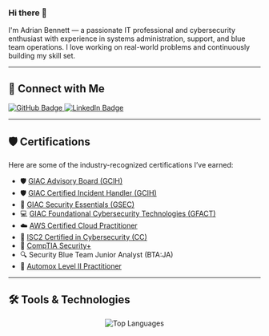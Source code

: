 ### Hi there 👋

I'm Adrian Bennett — a passionate IT professional and cybersecurity enthusiast with experience in systems administration, support, and blue team operations. I love working on real-world problems and continuously building my skill set.

---

## 🔗 Connect with Me

<a href="https://github.com/Adriankben">
  <img src="https://img.shields.io/badge/GitHub-211F1F?style=for-the-badge&logo=GitHub&logoColor=ffffff" alt="GitHub Badge">
</a>
<a href="https://www.linkedin.com/in/adriankbennett3/">
  <img src="https://img.shields.io/badge/LinkedIn-0077B5?style=for-the-badge&logo=Linkedin&logoColor=ffffff" alt="LinkedIn Badge">
</a>

---

## 🛡️ Certifications

Here are some of the industry-recognized certifications I’ve earned:

- 🛡️ [GIAC Advisory Board (GCIH)](https://www.credly.com/badges/268c62f8-122a-4a47-9490-2693073b1f26/public_url)
- 🛡️ [GIAC Certified Incident Handler (GCIH)](https://www.credly.com/badges/9a234e8b-d38b-4ec4-995d-bc3c8fcdb299/public_url)
- 🔐 [GIAC Security Essentials (GSEC)](https://www.credly.com/badges/3624ce7b-cb49-4fa8-9253-aa328b08dd2b/public_url)
- 💻 [GIAC Foundational Cybersecurity Technologies (GFACT)](https://www.credly.com/badges/407b8394-abed-4ba2-8503-1e91afe271ec/public_url)
- ☁️ [AWS Certified Cloud Practitioner](https://www.credly.com/badges/ba0be5f4-1659-4d90-9732-ad3cda53b002/public_url)
- 🧩 [ISC2 Certified in Cybersecurity (CC)](https://www.credly.com/badges/07f8f511-a476-45cf-ae14-f95dd13a7ccc/public_url)
- 🧠 [CompTIA Security+](https://www.credly.com/badges/00825aeb-8cf4-4c93-aa0a-9e5a99c8f10b/public_url)
- 🔍 Security Blue Team Junior Analyst (BTA:JA)
- 🧰 [Automox Level II Practitioner](https://verify.skilljar.com/c/iocp9igzmwim)

---

## 🛠 Tools & Technologies

<div align="center">
  <img src="https://github-readme-stats.vercel.app/api/top-langs/?username=Adriankben&theme=dark&layout=compact&langs_count=20&hide_title=true&v=1" alt="Top Languages" />
</div>
